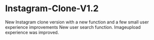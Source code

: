 # Instagram-Clone-V1.2
New Instagram clone version with a new  function and a few small user experience improvements
New user search function. Imageupload experience was improved.
